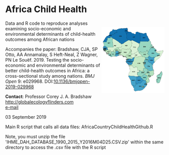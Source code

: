# Africa Child Health
<img align="right" src="AfricaChildHealth.png" alt="Child Health" width="200" style="margin-top: 20px">

Data and R code to reproduce analyses examining socio-economic and environmental determinants of child-health outcomes among African nations

Accompanies the paper: Bradshaw, CJA, SP Otto, AA Annamalay, S Heft-Neal, Z Wagner, PN Le Souëf. 2019. Testing the socio-economic and environmental determinants of better child-health outcomes in Africa: a cross-sectional study among nations. <i>BMJ Open</i> 9: e029968. DOI:<a href="http://doi.org/10.1136/bmjopen-2019-029968">10.1136/bmjopen-2019-029968</a>

<strong>Contact</strong>: Professor Corey J. A. Bradshaw <br>
http://globalecologyflinders.com <br>
<a href="mailto:corey.bradshaw@flinders.edu.au">e-mail</a>

03 September 2019


Main R script that calls all data files: AfricaCountryChildHealthGithub.R

Note, you must unzip the file 'IHME_DAH_DATABASE_1990_2015_Y2016M04D25.CSV.zip' within the same directory to access the .csv file with the R script
